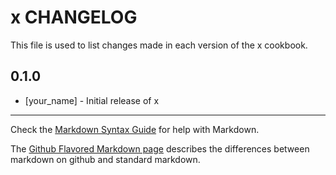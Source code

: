 x CHANGELOG
===========

This file is used to list changes made in each version of the x cookbook.

0.1.0
-----
- [your_name] - Initial release of x

- - -
Check the [Markdown Syntax Guide](http://daringfireball.net/projects/markdown/syntax) for help with Markdown.

The [Github Flavored Markdown page](http://github.github.com/github-flavored-markdown/) describes the differences between markdown on github and standard markdown.
